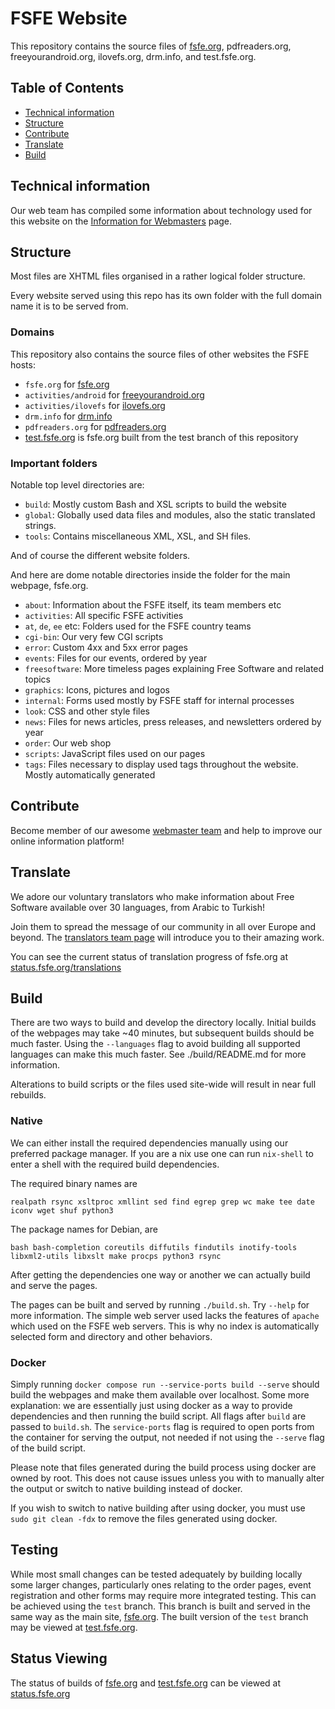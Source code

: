 # FSFE Website

This repository contains the source files of [fsfe.org](https://fsfe.org), pdfreaders.org, freeyourandroid.org, ilovefs.org, drm.info, and test.fsfe.org.

## Table of Contents

* [Technical information](#technical-information)
* [Structure](#structure)
* [Contribute](#contribute)
* [Translate](#translate)
* [Build](#build)

## Technical information

Our web team has compiled some information about technology used for this website on the [Information for Webmasters](https://fsfe.org/contribute/web/) page.

## Structure

Most files are XHTML files organised in a rather logical folder structure. 

Every website served using this repo has its own folder with the full domain name it is to be served from.

### Domains

This repository also contains the source files of other websites the FSFE hosts:

* `fsfe.org` for [fsfe.org](http://fsfe.org)
* `activities/android` for [freeyourandroid.org](http://freeyourandroid.org)
* `activities/ilovefs` for [ilovefs.org](http://ilovefs.org)
* `drm.info` for [drm.info](http://drm.info)
* `pdfreaders.org` for [pdfreaders.org](http://pdfreaders.org)
* [test.fsfe.org](https://test.fsfe.org) is fsfe.org built from the test branch of this repository

### Important folders

Notable top level directories are:

* `build`: Mostly custom Bash and XSL scripts to build the website
* `global`: Globally used data files and modules, also the static translated strings.
* `tools`: Contains miscellaneous XML, XSL, and SH files.

And of course the different website folders.

And here are dome notable directories inside the folder for the main webpage, fsfe.org.
* `about`: Information about the FSFE itself, its team members etc
* `activities`: All specific FSFE activities
* `at`, `de`, `ee` etc: Folders used for the FSFE country teams
* `cgi-bin`: Our very few CGI scripts
* `error`: Custom 4xx and 5xx error pages
* `events`: Files for our events, ordered by year
* `freesoftware`: More timeless pages explaining Free Software and related topics
* `graphics`: Icons, pictures and logos
* `internal`: Forms used mostly by FSFE staff for internal processes
* `look`: CSS and other style files
* `news`: Files for news articles, press releases, and newsletters ordered by year
* `order`: Our web shop
* `scripts`: JavaScript files used on our pages
* `tags`: Files necessary to display used tags throughout the website. Mostly automatically generated

## Contribute

Become member of our awesome [webmaster team](https://fsfe.org/contribute/web/) and help to improve our online information platform! 

## Translate

We adore our voluntary translators who make information about Free Software available over 30 languages, from Arabic to Turkish!

Join them to spread the message of our community in all over Europe and beyond. The [translators team page](https://fsfe.org/contribute/translators/) will introduce you to their amazing work.

You can see the current status of translation progress of fsfe.org at [status.fsfe.org/translations](https://status.fsfe.org/translations)

## Build

There are two ways to build and develop the directory locally. Initial builds of the webpages may take ~40 minutes, but subsequent builds should be much faster. Using the `--languages` flag to avoid building all supported languages can make this much faster. See ./build/README.md for more information.

Alterations to build scripts or the files used site-wide will result in near full rebuilds.

### Native
We can either install the required dependencies manually using our preferred package manager. If you are a nix use one can run `nix-shell` to enter a shell with the required build dependencies.

The required binary names are 
```
realpath rsync xsltproc xmllint sed find egrep grep wc make tee date iconv wget shuf python3
```
The package names for Debian, are 
```
bash bash-completion coreutils diffutils findutils inotify-tools libxml2-utils libxslt make procps python3 rsync
```

After getting the dependencies one way or another we can actually build and serve the pages.

The pages can be built and served by running `./build.sh`. Try `--help` for more information. The simple web server used lacks the features of `apache` which used on the FSFE web servers. This is why no index is automatically selected form and directory and other behaviors.

### Docker
Simply running `docker compose run --service-ports build --serve` should build the webpages and make them available over localhost.
Some more explanation: we are essentially just using docker as a way to provide dependencies and then running the build script. All flags after `build` are passed to `build.sh`. The `service-ports` flag is required to open ports from the container for serving the output, not needed if not using the `--serve` flag of the build script.

Please note that files generated during the build process using docker are owned by root. This does not cause issues unless you with to manually alter the output or switch to native building instead of docker.

If you wish to switch to native building after using docker, you must use `sudo git clean -fdx` to remove the files generated using docker.

## Testing
While most small changes can be tested adequately by building locally some larger changes, particularly ones relating to the order pages, event registration and other forms may require more integrated testing. This can be achieved using the `test` branch. This branch is built and served in the same way as the main site, [fsfe.org](https://fsfe.org). The built version of the `test` branch may be viewed at [test.fsfe.org](https://test.fsfe.org).

## Status Viewing
The status of builds of [fsfe.org](https://fsfe.org) and [test.fsfe.org](https://test.fsfe.org) can be viewed at [status.fsfe.org](https://status.fsfe.org)
